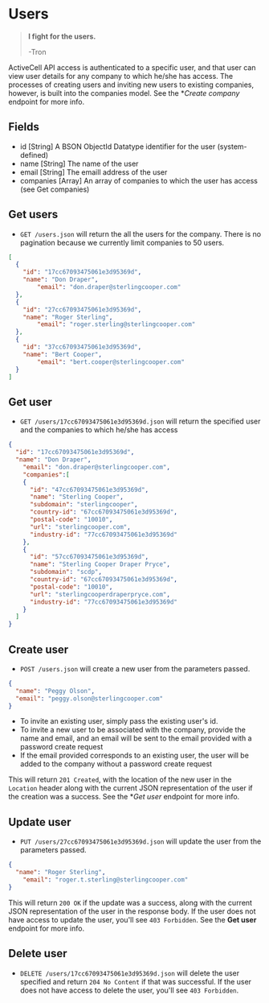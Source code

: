 Users
=====

> **I fight for the users.**
>
> -Tron

ActiveCell API access is authenticated to a specific user, and that user can view user details for any company to which he/she has access. The processes of creating users and inviting new users to existing companies, however, is built into the companies model. See the **Create company* endpoint for more info.


Fields
------

* id [String] A BSON ObjectId Datatype identifier for the user (system-defined)
* name [String] The name of the user
* email [String] The emaill address of the user
* companies [Array] An array of companies to which the user has access (see Get companies)


Get users
------------

* `GET /users.json` will return the all the users for the company. There is no pagination because we currently limit companies to 50 users.

```json
[
  {
    "id": "17cc67093475061e3d95369d",
    "name": "Don Draper",
		"email": "don.draper@sterlingcooper.com"
  },
  {
    "id": "27cc67093475061e3d95369d",
    "name": "Roger Sterling",
		"email": "roger.sterling@sterlingcooper.com"
  },
  {
    "id": "37cc67093475061e3d95369d",
    "name": "Bert Cooper",
		"email": "bert.cooper@sterlingcooper.com"
  }
]
```

Get user
-----------

* `GET /users/17cc67093475061e3d95369d.json` will return the specified user and the companies to which he/she has access

```json
{
  "id": "17cc67093475061e3d95369d",
  "name": "Don Draper",
	"email": "don.draper@sterlingcooper.com",
	"companies":[
    {
      "id": "47cc67093475061e3d95369d",
      "name": "Sterling Cooper",
      "subdomain": "sterlingcooper",
      "country-id": "67cc67093475061e3d95369d",
      "postal-code": "10010",
      "url": "sterlingcooper.com",
      "industry-id": "77cc67093475061e3d95369d"
    },
    {
      "id": "57cc67093475061e3d95369d",
      "name": "Sterling Cooper Draper Pryce",
      "subdomain": "scdp",
      "country-id": "67cc67093475061e3d95369d",
      "postal-code": "10010",
      "url": "sterlingcooperdraperpryce.com",
      "industry-id": "77cc67093475061e3d95369d"
    }
  ]
}
```


Create user
--------------

* `POST /users.json` will create a new user from the parameters passed.

```json
{
  "name": "Peggy Olson",
  "email": "peggy.olson@sterlingcooper.com"
}
```

* To invite an existing user, simply pass the existing user's id.
* To invite a new user to be associated with the company, provide the name and email, and an email will be sent to the email provided with a password create request
* If the email provided corresponds to an existing user, the user will be added to the company without a password create request

This will return `201 Created`, with the location of the new user in the `Location` header along with the current JSON representation of the user if the creation was a success. See the **Get user* endpoint for more info.


Update user
--------------

* `PUT /users/27cc67093475061e3d95369d.json` will update the user from the parameters passed.

```json
{
  "name": "Roger Sterling",
	"email": "roger.t.sterling@sterlingcooper.com"
}
```

This will return `200 OK` if the update was a success, along with the current JSON representation of the user in the response body. If the user does not have access to update the user, you'll see `403 Forbidden`. See the **Get user** endpoint for more info.


Delete user
-------------

* `DELETE /users/17cc67093475061e3d95369d.json` will delete the user specified and return `204 No Content` if that was successful. If the user does not have access to delete the user, you'll see `403 Forbidden`.
